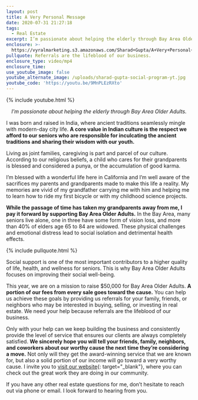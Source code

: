 ```yaml
---
layout: post
title: A Very Personal Message
date: 2020-07-31 21:27:18
tags:
  - Real Estate
excerpt: I’m passionate about helping the elderly through Bay Area Older Adults.
enclosure: >-
  https://vyralmarketing.s3.amazonaws.com/Sharad+Gupta/A+Very+Personal+Message.mp4
pullquote: Referrals are the lifeblood of our business.
enclosure_type: video/mp4
enclosure_time:
use_youtube_image: false
youtube_alternate_image: /uploads/sharad-gupta-social-program-yt.jpg
youtube_code: 'https://youtu.be/9MnPLEzRXto'
---
```


{% include youtube.html %}

<p style="text-align: center;"><em>I’m passionate about helping the elderly through Bay Area Older Adults.</em></p>

I was born and raised in India, where ancient traditions seamlessly mingle with modern-day city life. **A core value in Indian culture is the respect we afford to our seniors who are responsible for inculcating the ancient traditions and sharing their wisdom with our youth.**

Living as joint families, caregiving is part and parcel of our culture. According to our religious beliefs, a child who cares for their grandparents is blessed and considered a punya, or the accumulation of good karma.

I’m blessed with a wonderful life here in California and I’m well aware of the sacrifices my parents and grandparents made to make this life a reality. My memories are vivid of my grandfather carrying me with him and helping me to learn how to ride my first bicycle or with my childhood science projects.

**While the passage of time has taken my grandparents away from me, I pay it forward by supporting Bay Area Older Adults.** In the Bay Area, many seniors live alone, one in three have some form of vision loss, and more than 40% of elders age 65 to 84 are widowed. These physical challenges and emotional distress lead to social isolation and detrimental health effects.&nbsp;

{% include pullquote.html %}

Social support is one of the most important contributors to a higher quality of life, health, and wellness for seniors. This is why Bay Area Older Adults focuses on improving their social well-being.&nbsp;

This year, we are on a mission to raise $50,000 for Bay Area Older Adults. **A portion of our fees from every sale goes toward the cause.** You can help us achieve these goals by providing us referrals for your family, friends, or neighbors who may be interested in buying, selling, or investing in real estate. We need your help because referrals are the lifeblood of our business.&nbsp;

Only with your help can we keep building the business and consistently provide the level of service that ensures our clients are always completely satisfied. **We sincerely hope you will tell your friends, family, neighbors, and coworkers about our worthy cause the next time they’re considering a move.** Not only will they get the award-winning service that we are known for, but also a solid portion of our income will go toward a very worthy cause. I invite you to [visit our website](https://www.bayareahothomedeals.com/referrals_help_older_adults?src=referralshelpelders.com){: target="_blank"}, where you can check out the great work they are doing in our community.

If you have any other real estate questions for me, don’t hesitate to reach out via phone or email. I look forward to hearing from you.